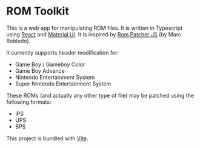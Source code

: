 # ROM Toolkit
This is a web app for manipulating ROM files. It is written
in Typescript using [React](https://reactjs.org/) and
[Material UI](https://mui.com/).
It is inspired by
[Rom Patcher JS](https://www.marcrobledo.com/RomPatcher.js/) (by Marc Robledo).

It currently supports header modification for:
- Game Boy / Gameboy Color
- Game Boy Advance
- Nintendo Entertainment System
- Super Nintendo Entertainment System

These ROMs (and actually any other type of file) may be patched using the
following formats:
- IPS
- UPS
- BPS

This project is bundled with [Vite](https://vitejs.dev/).
